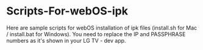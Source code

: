 # Scripts-For-webOS-ipk
Here are sample scripts for webOS installation of ipk files (install.sh for Mac / install.bat for Windows). You need to replace the IP and PASSPHRASE numbers as it's shown in your LG TV - dev app. 
